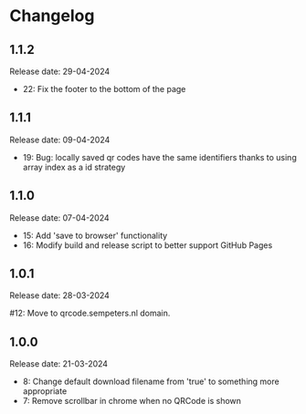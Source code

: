 # Changelog

## 1.1.2
Release date: 29-04-2024

- 22: Fix the footer to the bottom of the page

## 1.1.1
Release date: 09-04-2024

- 19: Bug: locally saved qr codes have the same identifiers thanks to using array index as a id strategy 

## 1.1.0
Release date: 07-04-2024

- 15: Add 'save to browser' functionality
- 16: Modify build and release script to better support GitHub Pages

## 1.0.1
Release date: 28-03-2024

#12: Move to qrcode.sempeters.nl domain.

## 1.0.0
Release date: 21-03-2024

- 8: Change default download filename from 'true' to something more appropriate
- 7: Remove scrollbar in chrome when no QRCode is shown
